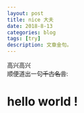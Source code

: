 ```yaml
---
layout: post
title: nice 大夫
date: 2018-8-13
categories: blog
tags: [try]
description: 文章金句。
---
```


高兴高兴  
顺便道出一句~~千古名言~~:  
# hello world !
